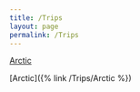 ```yaml
---
title: /Trips
layout: page
permalink: /Trips
---
```


<a href="starscream33.github.io/Trips/Arctic">Arctic</a> <br>

[Arctic]({% link /Trips/Arctic %})
